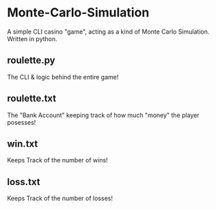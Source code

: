 # Monte-Carlo-Simulation
A simple CLI casino "game", acting as a kind of Monte Carlo Simulation. Written in python.

## roulette.py
The CLI & logic behind the entire game!

## roulette.txt
The "Bank Account" keeping track of how much "money" the player posesses!

## win.txt
Keeps Track of the number of wins!

## loss.txt
Keeps Track of the number of losses!


